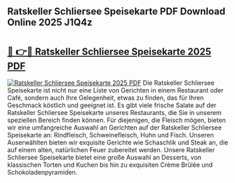 ## Ratskeller Schliersee Speisekarte PDF Download Online 2025 J1Q4z

# <h2><a href="http://gcbdhy.nevu.top/?p=Ratskeller+Schliersee+Speisekarte">🔗 👉🔴 Ratskeller Schliersee Speisekarte 2025 PDF</a></h2>

[![Ratskeller Schliersee Speisekarte 2025 PDF](https://i.imgur.com/dBaPXMq.png)](http://gcbdhy.nevu.top/?p=Ratskeller+Schliersee+Speisekarte)
Die Ratskeller Schliersee Speisekarte ist nicht nur eine Liste von Gerichten in einem Restaurant oder Café, sondern auch Ihre Gelegenheit, etwas zu finden, das für Ihren Geschmack köstlich und geeignet ist. Es gibt viele frische Salate auf der Ratskeller Schliersee Speisekarte unseres Restaurants, die Sie in unserem speziellen Bereich finden können. Für diejenigen, die Fleisch mögen, bieten wir eine umfangreiche Auswahl an Gerichten auf der Ratskeller Schliersee Speisekarte an: Rindfleisch, Schweinefleisch, Huhn und Fisch. Unseren Auserwählten bieten wir exquisite Gerichte wie Schaschlik und Steak an, die auf einem alten, natürlichen Feuer zubereitet werden. Unsere Ratskeller Schliersee Speisekarte bietet eine große Auswahl an Desserts, von klassischen Torten und Kuchen bis hin zu exquisiten Crème Brûlée und Schokoladenpyramiden.
